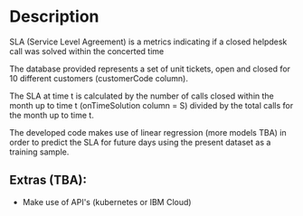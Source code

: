 # Description

SLA (Service Level Agreement) is a metrics indicating if a closed helpdesk call was solved within the concerted time

The database provided represents a set of unit tickets, open and closed for 10 different customers (customerCode column).

The SLA at time t is calculated by the number of calls closed within the month up to time t (onTimeSolution column = S) divided by the total calls for the month up to time t.

The developed code makes use of linear regression (more models TBA) in order to predict the SLA for future days using the
present dataset as a training sample.

  ## Extras (TBA):
  * Make use of API's (kubernetes or IBM Cloud)
